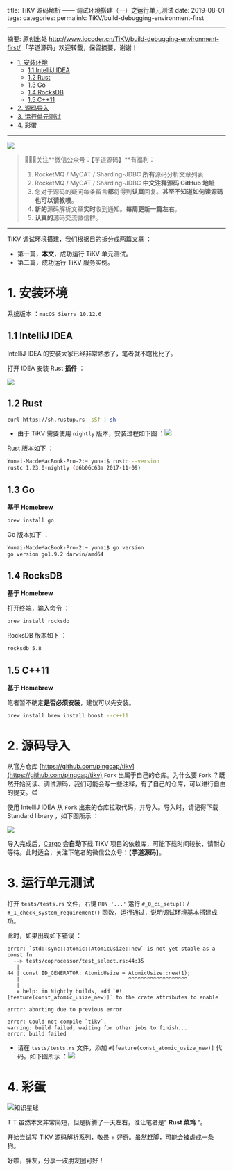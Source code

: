 title: TiKV 源码解析 —— 调试环境搭建（一）之运行单元测试
date: 2019-08-01
tags:
categories:
permalink: TiKV/build-debugging-environment-first

-------

摘要: 原创出处 http://www.iocoder.cn/TiKV/build-debugging-environment-first/ 「芋道源码」欢迎转载，保留摘要，谢谢！

- [1. 安装环境](http://www.iocoder.cn/TiKV/build-debugging-environment-first/)
  - [1.1 IntelliJ IDEA](http://www.iocoder.cn/TiKV/build-debugging-environment-first/)
  - [1.2 Rust](http://www.iocoder.cn/TiKV/build-debugging-environment-first/)
  - [1.3 Go](http://www.iocoder.cn/TiKV/build-debugging-environment-first/)
  - [1.4 RocksDB](http://www.iocoder.cn/TiKV/build-debugging-environment-first/)
  - [1.5 C++11](http://www.iocoder.cn/TiKV/build-debugging-environment-first/)
- [2. 源码导入](http://www.iocoder.cn/TiKV/build-debugging-environment-first/)
- [3. 运行单元测试](http://www.iocoder.cn/TiKV/build-debugging-environment-first/)
- [4. 彩蛋](http://www.iocoder.cn/TiKV/build-debugging-environment-first/)

-------

![](http://www.iocoder.cn/images/common/wechat_mp_2018_05_18.jpg)

> 🙂🙂🙂关注**微信公众号：【芋道源码】**有福利：  
> 1. RocketMQ / MyCAT / Sharding-JDBC **所有**源码分析文章列表  
> 2. RocketMQ / MyCAT / Sharding-JDBC **中文注释源码 GitHub 地址**  
> 3. 您对于源码的疑问每条留言**都**将得到**认真**回复。**甚至不知道如何读源码也可以请教噢**。  
> 4. **新的**源码解析文章**实时**收到通知。**每周更新一篇左右**。  
> 5. **认真的**源码交流微信群。

---

TiKV 调试环境搭建，我们根据目的拆分成两篇文章 ：

* 第一篇，**本文**，成功运行 TiKV 单元测试。
* 第二篇，成功运行 TiKV 服务实例。

# 1. 安装环境

系统版本 ：`macOS Sierra 10.12.6`

## 1.1 IntelliJ IDEA

IntelliJ IDEA 的安装大家已经非常熟悉了，笔者就不瞎比比了。

打开 IDEA 安装 Rust **插件** ：

![](http://www.iocoder.cn/images/TiKV/2019_08_01/01.png)

## 1.2 Rust

```Bash
curl https://sh.rustup.rs -sSf | sh
```

* 由于 TiKV 需要使用 `nightly` 版本，安装过程如下图 ：![](http://www.iocoder.cn/images/TiKV/2019_08_01/01.png/images/TiKV/2019_08_01/02.png)

Rust 版本如下 ：

```Bash
Yunai-MacdeMacBook-Pro-2:~ yunai$ rustc --version
rustc 1.23.0-nightly (d6b06c63a 2017-11-09)
```

## 1.3 Go

**基于 Homebrew**

```Bash
brew install go
```

Go 版本如下 ：

```Bash
Yunai-MacdeMacBook-Pro-2:~ yunai$ go version
go version go1.9.2 darwin/amd64
```

## 1.4 RocksDB

**基于 Homebrew**

打开终端，输入命令 ：

```Bash
brew install rocksdb
```

RocksDB 版本如下 ：

```Bash
rocksdb 5.8 
```

## 1.5 C++11

**基于 Homebrew**

笔者暂不确定**是否必须安装**，建议可以先安装。

```Bash
brew install brew install boost --c++11
```

# 2. 源码导入

从官方仓库 [https://github.com/pingcap/tikv](https://github.com/pingcap/tikv) `Fork` 出属于自己的仓库。为什么要 `Fork` ？既然开始阅读、调试源码，我们可能会写一些注释，有了自己的仓库，可以进行自由的提交。😈

使用 IntelliJ IDEA 从 `Fork` 出来的仓库拉取代码，并导入。导入时，请记得下载 Standard library ，如下图所示 ：

![](http://www.iocoder.cn/images/TiKV/2019_08_01/03.png)

导入完成后，[Cargo](http://wiki.jikexueyuan.com/project/rust/hello-cargo.html) 会**自动**下载 TiKV 项目的依赖库，可能下载时间较长，请耐心等待。此时适合，关注下笔者的微信公众号：【**芋道源码**】。

# 3. 运行单元测试

打开 `tests/tests.rs` 文件，右键 `RUN '...'` 运行 `#_0_ci_setup()` / `#_1_check_system_requirement()` 函数，运行通过，说明调试环境基本搭建成功。

此时，如果出现如下错误 ：

```
error: `std::sync::atomic::AtomicUsize::new` is not yet stable as a const fn
  --> tests/coprocessor/test_select.rs:44:35
   |
44 | const ID_GENERATOR: AtomicUsize = AtomicUsize::new(1);
   |                                   ^^^^^^^^^^^^^^^^^^^
   |
   = help: in Nightly builds, add `#![feature(const_atomic_usize_new)]` to the crate attributes to enable

error: aborting due to previous error

error: Could not compile `tikv`.
warning: build failed, waiting for other jobs to finish...
error: build failed
```

* 请在 `tests/tests.rs` 文件，添加 `#[feature(const_atomic_usize_new)]` 代码。如下图所示 ：![](http://www.iocoder.cn/images/TiKV/2019_08_01/04.png)

# 4. 彩蛋

![知识星球](http://www.iocoder.cn/images/Architecture/2017_12_29/01.png)

T T 虽然本文非常简短，但是折腾了一天左右，谁让笔者是" **Rust 菜鸡** "。

开始尝试写 TiKV 源码解析系列，敬畏 + 好奇。虽然赶脚，可能会被虐成一条狗。

好啦，胖友，分享一波朋友圈可好！


